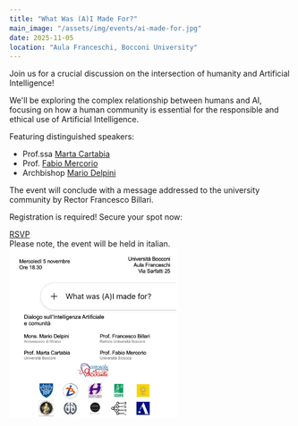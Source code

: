 ```yaml
---
title: "What Was (A)I Made For?"
main_image: "/assets/img/events/ai-made-for.jpg"
date: 2025-11-05
location: "Aula Franceschi, Bocconi University"
---
```


Join us for a crucial discussion on the intersection of humanity and Artificial Intelligence!

We'll be exploring the complex relationship between humans and AI, focusing on how a human community is essential for the responsible and ethical use of Artificial Intelligence.

<p>Featuring distinguished speakers:
<ul>
    <li>Prof.ssa <a href="https://faculty.unibocconi.eu/martacartabia/" class="text-link">Marta Cartabia</a></li>
    <li>Prof. <a href="https://www.unimib.it/fabio-mercorio" class="text-link">Fabio Mercorio</a></li>
    <li>Archbishop <a href="https://www.chiesacattolica.it/annuario-cei/vescovo/4148/s-e-r-mons-mario-enrico-delpini" class="text-link">Mario Delpini</a></li>
</ul></p>
The event will conclude with a message addressed to the university community by Rector Francesco Billari.

Registration is required! Secure your spot now:

<div class="d-flex align-items-center justify-content-around">
  <a href="https://eventi.unibocconi.it/index.php?key=ev2025100128" target="_blank" class="btn-custom">RSVP</a>
</div>
Please note, the event will be held in italian.
<br>
<div class="col-lg-12 d-flex justify-content-center event-gallery">
    <img src="/assets/img/events/ai-made-for.jpg" style="max-width:60%;" alt="" class="img-fluid">
</div>